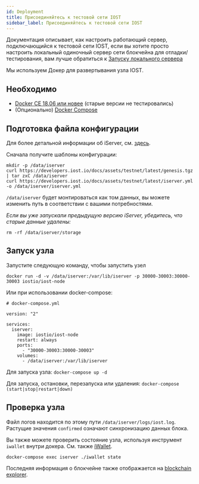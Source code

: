 ```yaml
---
id: Deployment
title: Присоединяйтесь к тестовой сети IOST
sidebar_label: Присоединяйтесь к тестовой сети IOST
---
```


Документация описывает, как настроить работающий сервер, подключающийся к тестовой сети IOST, если вы хотите просто настроить локальный одиночный сервер сети блокчейна для отладки/тестирования, вам лучше обратиться к [Запуску локального сервера](4-running-iost-node/LocalServer.md)   

Мы используем Докер для развертывания узла IOST.

## Необходимо

- [Docker CE 18.06 или новее](https://docs.docker.com/install) (старые версии не тестировались)
- (Опционально) [Docker Compose](https://docs.docker.com/compose/install)

## Подготовка файла конфигурации

Для более детальной информации об iServer, см. [здесь](4-running-iost-node/LocalServer.md).

Сначала получите шаблоны конфигурации:

```
mkdir -p /data/iserver
curl https://developers.iost.io/docs/assets/testnet/latest/genesis.tgz | tar zxC /data/iserver
curl https://developers.iost.io/docs/assets/testnet/latest/iserver.yml -o /data/iserver/iserver.yml
```

`/data/iserver` будет монтироваться как том данных, вы можете изменить путь в соответствии с вашими потребностями.

*Если вы уже запускали предыдущую версию iServer, убедитесь, что старые данные удалены:*

```
rm -rf /data/iserver/storage
```

## Запуск узла

Запустите следующую команду, чтобы запустить узел

```
docker run -d -v /data/iserver:/var/lib/iserver -p 30000-30003:30000-30003 iostio/iost-node
```

Или при использовании docker-compose:

```
# docker-compose.yml

version: "2"

services:
  iserver:
    image: iostio/iost-node
    restart: always
    ports:
      - "30000-30003:30000-30003"
    volumes:
      - /data/iserver:/var/lib/iserver
```

Для запуска узла: `docker-compose up -d`

Для запуска, остановки, перезапуска или удаления: `docker-compose (start|stop|restart|down)`

## Проверка узла

Файл логов находится по этому пути `/data/iserver/logs/iost.log`.
Растущие значения `confirmed` означают синхронизацию данных блока.

Вы также можете проверить состояние узла, используя инструмент `iwallet` внутри докера.
См. также [iWallet](4-running-iost-node/iWallet.md).

```
docker-compose exec iserver ./iwallet state
```

Последняя информация о блокчейне также отображается на [blockchain explorer](https://explorer.iost.io).
